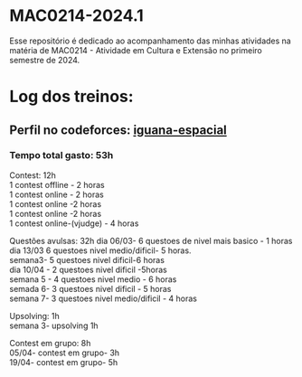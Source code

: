 # MAC0214-2024.1
Esse repositório é dedicado ao acompanhamento das minhas atividades na matéria de MAC0214 - Atividade em Cultura e Extensão no primeiro semestre de 2024.

# Log dos treinos:

## Perfil no codeforces: [iguana-espacial](https://codeforces.com/profile/Iguana-espacial)

### Tempo total gasto: 53h

Contest: 12h  
1 contest offline - 2 horas  
1 contest online - 2 horas  
1 contest online -2 horas  
1 contest online -2 horas  
1 contest online-(vjudge) - 4 horas  

Questões avulsas: 32h
dia 06/03- 6 questoes de nivel mais basico - 1 horas  
dia 13/03 6 questoes nivel medio/dificil- 5 horas.  
semana3- 5 questoes nivel dificil-6 horas  
dia 10/04 - 2 questoes nivel dificil -5horas  
semana 5 - 4 questoes nivel medio - 6 horas  
semada 6- 3 questoes nivel dificil - 5 horas  
semana 7- 3 questoes nivel medio/dificil - 4 horas  


Upsolving: 1h  
semana 3- upsolving 1h  

Contest em grupo: 8h  
05/04- contest em grupo- 3h  
19/04- contest em grupo- 5h  
